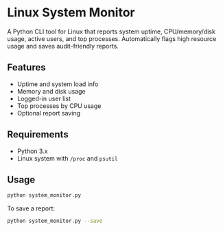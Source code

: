 # Linux System Monitor

A Python CLI tool for Linux that reports system uptime, CPU/memory/disk usage, active users, and top processes. Automatically flags high resource usage and saves audit-friendly reports.

## Features
- Uptime and system load info
- Memory and disk usage
- Logged-in user list
- Top processes by CPU usage
- Optional report saving

## Requirements
- Python 3.x
- Linux system with `/proc` and `psutil`

## Usage
```bash
python system_monitor.py
```

To save a report:
```bash
python system_monitor.py --save
```
